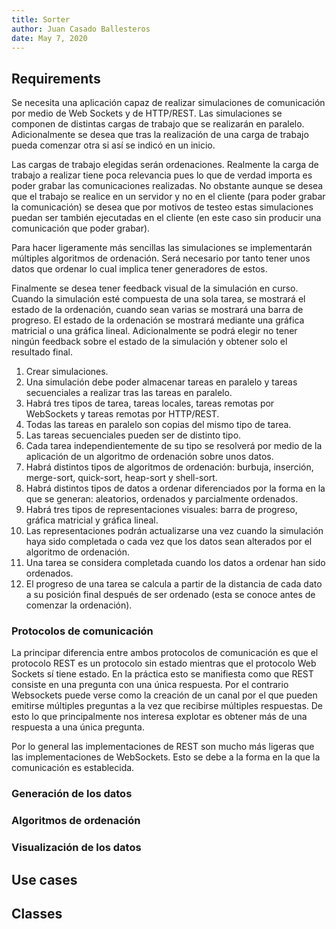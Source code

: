 ```yaml
---
title: Sorter
author: Juan Casado Ballesteros
date: May 7, 2020
---
```


## Requirements

Se necesita una aplicación capaz de realizar simulaciones de comunicación por medio de Web Sockets y de HTTP/REST.
Las simulaciones se componen de distintas cargas de trabajo que se realizarán en paralelo.
Adicionalmente se desea que tras la realización de una carga de trabajo pueda comenzar otra si así se indicó en un inicio.

Las cargas de trabajo elegidas serán ordenaciones.
Realmente la carga de trabajo a realizar tiene poca relevancia pues lo que de verdad importa es poder grabar las comunicaciones realizadas.
No obstante aunque se desea que el trabajo se realice en un servidor y no en el cliente (para poder grabar la comunicación) se desea que por motivos de testeo estas simulaciones puedan ser también ejecutadas en el cliente (en este caso sin producir una comunicación que poder grabar).

Para hacer ligeramente más sencillas las simulaciones se implementarán múltiples algoritmos de ordenación.
Será necesario por tanto tener unos datos que ordenar lo cual implica tener generadores de estos.

Finalmente se desea tener feedback visual de la simulación en curso.
Cuando la simulación esté compuesta de una sola tarea, se mostrará el estado de la ordenación, cuando sean varias se mostrará una barra de progreso.
El estado de la ordenación se mostrará mediante una gráfica matricial o una gráfica lineal.
Adicionalmente se podrá elegir no tener ningún feedback sobre el estado de la simulación y obtener solo el resultado final.

1. Crear simulaciones.
2. Una simulación debe poder almacenar tareas en paralelo y tareas secuenciales a realizar tras las tareas en paralelo.
3. Habrá tres tipos de tarea, tareas locales, tareas remotas por WebSockets y tareas remotas por HTTP/REST.
4. Todas las tareas en paralelo son copias del mismo tipo de tarea.
5. Las tareas secuenciales pueden ser de distinto tipo.
6. Cada tarea independientemente de su tipo se resolverá por medio de la aplicación de un algoritmo de ordenación sobre unos datos.
7. Habrá distintos tipos de algoritmos de ordenación: burbuja, inserción, merge-sort, quick-sort, heap-sort y shell-sort.
8. Habrá distintos tipos de datos a ordenar diferenciados por la forma en la que se generan: aleatorios, ordenados y parcialmente ordenados.
9. Habrá tres tipos de representaciones visuales: barra de progreso, gráfica matricial y gráfica lineal.
10. Las representaciones podrán actualizarse una vez cuando la simulación haya sido completada o cada vez que los datos sean alterados por el algoritmo de ordenación.
11. Una tarea se considera completada cuando los datos a ordenar han sido ordenados.
12. El progreso de una tarea se calcula a partir de la distancia de cada dato a su posición final después de ser ordenado (esta se conoce antes de comenzar la ordenación).

### Protocolos de comunicación

La principar diferencia entre ambos protocolos de comunicación es que el protocolo REST es un protocolo sin estado mientras que el protocolo Web Sockets sí tiene estado.
En la práctica esto se manifiesta como que REST consiste en una pregunta con una única respuesta.
Por el contrario Websockets puede verse como la creación de un canal por el que pueden emitirse múltiples preguntas a la vez que recibirse múltiples respuestas.
De esto lo que principalmente nos interesa explotar es obtener más de una respuesta a una única pregunta.

Por lo general las implementaciones de REST son mucho más ligeras que las implementaciones de WebSockets.
Esto se debe a la forma en la que la comunicación es establecida.

### Generación de los datos



### Algoritmos de ordenación



### Visualización de los datos



## Use cases



## Classes


